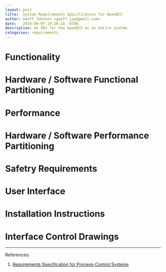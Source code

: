 ```yaml
---
layout: post
title:  System Requirements Specification for OpenDCS
author: Geoff Johnson <geoff.jay@gmail.com>
date:   2016-09-07 19:20:10 -0700
description: An SRS for the OpenDCS as an entire system.
categories: requirements
---
```


<!--
The following is a high level list of requirements that should be addressed in a
System Specification:

Define the functions of the system
Define the Hardware / Software Functional Partitioning
Define the Performance Specification
Define the Hardware / Software Performance Partitioning
Define Safety Requirements
Define the User Interface (A good user's manual is often an overlooked part of
the System specification. Many of our customers haven't even considered that
this is the right time to write the user's manual.)
Provide Installation Drawings/Instructions.
Provide Interface Control Drawings (ICD's, External I/O)
-->

# Functionality

# Hardware / Software Functional Partitioning

# Performance

# Hardware / Software Performance Partitioning

# Safetry Requirements

# User Interface

# Installation Instructions

# Interface Control Drawings

<hr/>

References:

1. [Requirements Specification for Process-Control Systems][ieee-req]

[ieee-req]: http://sunnyday.mit.edu/papers/tcas-tse.pdf
